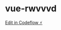 # vue-rwvvvd

[Edit in Codeflow ⚡️](https://local.stackblitz.com:3000/~/github.com/ggdaltoso/vue-rwvvvd)